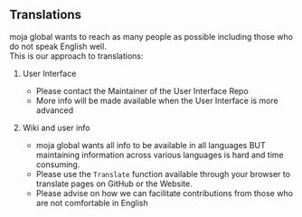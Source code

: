 ## Translations   

moja global wants to reach as many people as possible including those who do not speak English well.   
This is our approach to translations:  

1. User Interface
    * Please contact the Maintainer of the User Interface Repo
    * More info will be made available when the User Interface is more advanced

1. Wiki and user info  
    * moja global wants all info to be available in all languages BUT maintaining information across various languages is hard and time consuming.  
    * Please use the `Translate` function available through your browser to translate pages on GitHub or the Website.  
    * Please advise on how we can facilitate contributions from those who are not comfortable in English  


